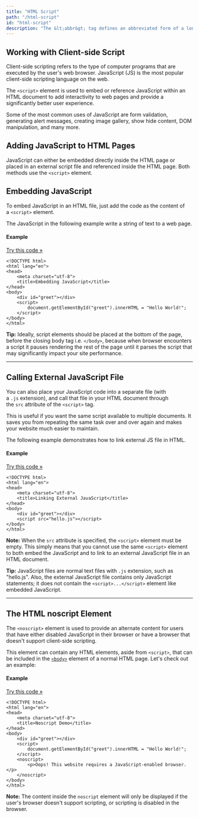 ```yaml
---
title: "HTML Script"
path: "/html-script"
id: "html-script"
description: "The &lt;abbr&gt; tag defines an abbreviated form of a longer word or phrase."
---
```


## Working with Client-side Script

Client-side scripting refers to the type of computer programs that are executed by the user's web browser. JavaScript (JS) is the most popular client-side scripting language on the web.

The `<script>` element is used to embed or reference JavaScript within an HTML document to add interactivity to web pages and provide a significantly better user experience.

Some of the most common uses of JavaScript are form validation, generating alert messages, creating image gallery, show hide content, DOM manipulation, and many more.

## Adding JavaScript to HTML Pages

JavaScript can either be embedded directly inside the HTML page or placed in an external script file and referenced inside the HTML page. Both methods use the `<script>` element.

## Embedding JavaScript

To embed JavaScript in an HTML file, just add the code as the content of a `<script>` element.

The JavaScript in the following example write a string of text to a web page.

#### Example

[Try this code »](https://www.tutorialrepublic.com/codelab.php?topic=html&file=embedded-javascript "Try this code using online Editor")

    <!DOCTYPE html>
    <html lang="en">
    <head>
        <meta charset="utf-8">
        <title>Embedding JavaScript</title>
    </head>
    <body>
        <div id="greet"></div>
        <script>
            document.getElementById("greet").innerHTML = "Hello World!";
        </script>
    </body>
    </html>

**Tip:** Ideally, script elements should be placed at the bottom of the page, before the closing body tag i.e. `</body>`, because when browser encounters a script it pauses rendering the rest of the page until it parses the script that may significantly impact your site performance.

* * *

## Calling External JavaScript File

You can also place your JavaScript code into a separate file (with a `.js` extension), and call that file in your HTML document through the `src` attribute of the `<script>` tag.

This is useful if you want the same script available to multiple documents. It saves you from repeating the same task over and over again and makes your website much easier to maintain.

The following example demonstrates how to link external JS file in HTML.

#### Example

[Try this code »](https://www.tutorialrepublic.com/codelab.php?topic=html&file=call-external-javascript-file "Try this code using online Editor")

    <!DOCTYPE html>
    <html lang="en">
    <head>
        <meta charset="utf-8">
        <title>Linking External JavaScript</title>
    </head>
    <body>
        <div id="greet"></div>
        <script src="hello.js"></script>
    </body>
    </html>

**Note:** When the `src` attribute is specified, the `<script>` element must be empty. This simply means that you cannot use the same `<script>` element to both embed the JavaScript and to link to an external JavaScript file in an HTML document.

**Tip:** JavaScript files are normal text files with `.js` extension, such as "hello.js". Also, the external JavaScript file contains only JavaScript statements; it does not contain the `<script>...</script>` element like embedded JavaScript.

* * *

## The HTML noscript Element

The `<noscript>` element is used to provide an alternate content for users that have either disabled JavaScript in their browser or have a browser that doesn't support client-side scripting.

This element can contain any HTML elements, aside from `<script>`, that can be included in the [`<body>`](https://www.tutorialrepublic.com/html-reference/html-body-tag.php) element of a normal HTML page. Let's check out an example:

#### Example

[Try this code »](https://www.tutorialrepublic.com/codelab.php?topic=html&file=define-alternate-content-for-js-disabled-browser "Try this code using online Editor")

    <!DOCTYPE html>
    <html lang="en">
    <head>
        <meta charset="utf-8">
        <title>Noscript Demo</title>        
    </head>
    <body>
        <div id="greet"></div>
        <script>
            document.getElementById("greet").innerHTML = "Hello World!";
        </script>
        <noscript>
            <p>Oops! This website requires a JavaScript-enabled browser.</p>
        </noscript>
    </body>
    </html>

**Note:** The content inside the `noscript` element will only be displayed if the user's browser doesn't support scripting, or scripting is disabled in the browser.